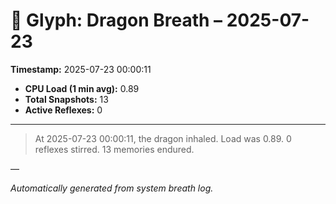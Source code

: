 # 🐉 Glyph: Dragon Breath – 2025-07-23

**Timestamp:** 2025-07-23 00:00:11

- **CPU Load (1 min avg):** 0.89
- **Total Snapshots:** 13
- **Active Reflexes:** 0

---

> At 2025-07-23 00:00:11, the dragon inhaled. Load was 0.89. 0 reflexes stirred. 13 memories endured.

—

_Automatically generated from system breath log._
